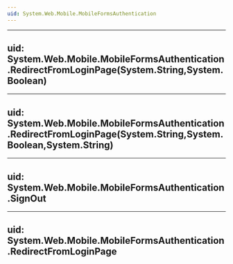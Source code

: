 ```yaml
---
uid: System.Web.Mobile.MobileFormsAuthentication
---
```


---
uid: System.Web.Mobile.MobileFormsAuthentication.RedirectFromLoginPage(System.String,System.Boolean)
---

---
uid: System.Web.Mobile.MobileFormsAuthentication.RedirectFromLoginPage(System.String,System.Boolean,System.String)
---

---
uid: System.Web.Mobile.MobileFormsAuthentication.SignOut
---

---
uid: System.Web.Mobile.MobileFormsAuthentication.RedirectFromLoginPage
---
